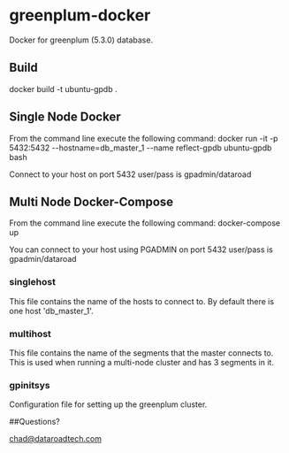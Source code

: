 # greenplum-docker
Docker for greenplum (5.3.0) database.

## Build
docker build -t ubuntu-gpdb .

## Single Node Docker

From the command line execute the following command:
docker run -it -p 5432:5432 --hostname=db_master_1  --name reflect-gpdb ubuntu-gpdb bash

Connect to your host on port 5432 user/pass is gpadmin/dataroad


## Multi Node Docker-Compose
From the command line execute the following command: docker-compose up

You can connect to your host using PGADMIN on port 5432 user/pass is gpadmin/dataroad



### singlehost
This file contains the name of the hosts to connect to. By default there is one host 'db_master_1'.

### multihost
This file contains the name of the segments that the master connects to. This is used when running a multi-node cluster  and has 3 segments in it.

###  gpinitsys
Configuration file for setting up the greenplum cluster.


##Questions?

chad@dataroadtech.com


